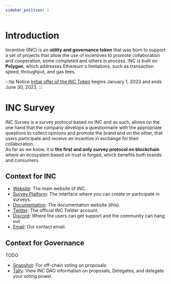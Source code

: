 ```yaml
---
sidebar_position: 1
---
```


# Introduction

Incentive (INC) is an **utility and governance token** that was born to support a set of projects that allow the use of incentives to promote collaboration and cooperation, some completed and others in process. INC is built on **Polygon**, which addresses Ethereum's limitations, such as transaction speed, throughput, and gas fees.

:::tip Notice
[Initial offer of the INC Token](https://survey.inctoken.org/token-sale) begins January 1, 2023 and ends June 30, 2023.
:::

# INC Survey

INC Survey is a survey protocol based on INC and as such, allows on the one hand that the company develops a questionnaire with the appropriate questions to collect opinions and promote the brand and on the other, that users participate and receive an incentive in exchange for their collaboration.  
As far as we know, it is **the first and only survey protocol on blockchain** where an ecosystem based on trust is forged, which benefits both brands and consumers.

## Context for INC

- [Website](https://inctoken.org): The main website of INC.
- [Survey Platform](https://survey.inctoken.org): The interface where you can create or participate in surveys.
- [Documentation](https://docs.inctoken.org): The documentation website (this).
- [Twitter](https://twitter.com/incentivetoken): The official INC Twitter account.
- [Discord](https://discord.com/invite/fFzDHMKhcN): Where the users can get support and the community can hang out.
- [Email](mailto:contact@inctoken.org): Our contact email.

## Context for Governance

TODO
- [Snapshot](https://snapshot.org/#/XXXXXX): For off-chain voting on proposals.
- [Tally](https://www.tally.xyz/governance/XXXXXX): View INC DAO information on proposals, Delegates, and delegate your voting power.
